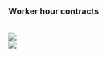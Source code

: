 <p><h3> Worker hour contracts </h3> </p>

<br>

<img src="https://user-images.githubusercontent.com/89888583/154788421-9d87854f-da07-421f-806b-e6e007b77da1.gif" />


<br>

<img src="https://user-images.githubusercontent.com/89888583/154788512-63d6cc88-c6a9-4ee7-98dd-ee8291b9bd7b.png" />
